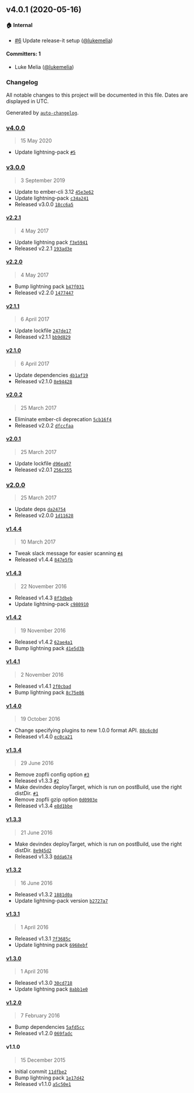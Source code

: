 ## v4.0.1 (2020-05-16)

#### :house: Internal
* [#6](https://github.com/yappbox/ember-cli-deploy-yapp-pack/pull/6) Update release-it setup ([@lukemelia](https://github.com/lukemelia))

#### Committers: 1
- Luke Melia ([@lukemelia](https://github.com/lukemelia))

### Changelog

All notable changes to this project will be documented in this file. Dates are displayed in UTC.

Generated by [`auto-changelog`](https://github.com/CookPete/auto-changelog).

### [v4.0.0](https://github.com/yappbox/ember-cli-deploy-yapp-pack/compare/v3.0.0...v4.0.0)

> 15 May 2020

- Update lightning-pack [`#5`](https://github.com/yappbox/ember-cli-deploy-yapp-pack/pull/5)

### [v3.0.0](https://github.com/yappbox/ember-cli-deploy-yapp-pack/compare/v2.2.1...v3.0.0)

> 3 September 2019

- Update to ember-cli 3.12 [`45e3e62`](https://github.com/yappbox/ember-cli-deploy-yapp-pack/commit/45e3e62a7fe41f65d9c39894a2abb1d9115cac88)
- Update lightning-pack [`c34a241`](https://github.com/yappbox/ember-cli-deploy-yapp-pack/commit/c34a24168f6e0a62763bb5d5110626c90f6ba489)
- Released v3.0.0 [`18cc6a5`](https://github.com/yappbox/ember-cli-deploy-yapp-pack/commit/18cc6a5e048ee06028362daabd8c4ecd163c771f)

#### [v2.2.1](https://github.com/yappbox/ember-cli-deploy-yapp-pack/compare/v2.2.0...v2.2.1)

> 4 May 2017

- Update lightning pack [`f3e5941`](https://github.com/yappbox/ember-cli-deploy-yapp-pack/commit/f3e59417d42c3b54f8aec93d76a34f7705ed8ca3)
- Released v2.2.1 [`193ad3e`](https://github.com/yappbox/ember-cli-deploy-yapp-pack/commit/193ad3eca91c12f751d98c3c9a434d7d97ca86d3)

#### [v2.2.0](https://github.com/yappbox/ember-cli-deploy-yapp-pack/compare/v2.1.1...v2.2.0)

> 4 May 2017

- Bump lightning pack [`b47f031`](https://github.com/yappbox/ember-cli-deploy-yapp-pack/commit/b47f031e8c3523e6c178a318adfa1c94d12f6a26)
- Released v2.2.0 [`1477447`](https://github.com/yappbox/ember-cli-deploy-yapp-pack/commit/147744739a442002619a79fc0c878724ece2f44f)

#### [v2.1.1](https://github.com/yappbox/ember-cli-deploy-yapp-pack/compare/v2.1.0...v2.1.1)

> 6 April 2017

- Update lockfile [`247de17`](https://github.com/yappbox/ember-cli-deploy-yapp-pack/commit/247de17e7cdfc3694b1cb6f6c24348fea7a2b3bc)
- Released v2.1.1 [`bb9d829`](https://github.com/yappbox/ember-cli-deploy-yapp-pack/commit/bb9d82929c248fe07f7050b4fcffce03cd3dc10e)

#### [v2.1.0](https://github.com/yappbox/ember-cli-deploy-yapp-pack/compare/v2.0.2...v2.1.0)

> 6 April 2017

- Update dependencies [`4b1af19`](https://github.com/yappbox/ember-cli-deploy-yapp-pack/commit/4b1af191f9958ff8584dd388efd8c30a76a3dda8)
- Released v2.1.0 [`8e94428`](https://github.com/yappbox/ember-cli-deploy-yapp-pack/commit/8e94428f9746aa34de49b05f7777d9208a0bf814)

#### [v2.0.2](https://github.com/yappbox/ember-cli-deploy-yapp-pack/compare/v2.0.1...v2.0.2)

> 25 March 2017

- Eliminate ember-cli deprecation [`5cb16f4`](https://github.com/yappbox/ember-cli-deploy-yapp-pack/commit/5cb16f453e959971870ee810597cd9b40d42034a)
- Released v2.0.2 [`dfccfaa`](https://github.com/yappbox/ember-cli-deploy-yapp-pack/commit/dfccfaa4e92a02b2fdf08ca8079c286877ad6ebc)

#### [v2.0.1](https://github.com/yappbox/ember-cli-deploy-yapp-pack/compare/v2.0.0...v2.0.1)

> 25 March 2017

- Update lockfile [`d96ea97`](https://github.com/yappbox/ember-cli-deploy-yapp-pack/commit/d96ea9753b5622b50607ebf981bc6e3edc9b0370)
- Released v2.0.1 [`256c355`](https://github.com/yappbox/ember-cli-deploy-yapp-pack/commit/256c3553f750534ca398753f3feba83df3cc39f1)

### [v2.0.0](https://github.com/yappbox/ember-cli-deploy-yapp-pack/compare/v1.4.4...v2.0.0)

> 25 March 2017

- Update deps [`da24754`](https://github.com/yappbox/ember-cli-deploy-yapp-pack/commit/da247543b5c85383d0d7c0c4c5428fe7fca49da5)
- Released v2.0.0 [`1d11628`](https://github.com/yappbox/ember-cli-deploy-yapp-pack/commit/1d11628fef1240976a87a18484477ebb3ff9de9b)

#### [v1.4.4](https://github.com/yappbox/ember-cli-deploy-yapp-pack/compare/v1.4.3...v1.4.4)

> 10 March 2017

- Tweak slack message for easier scanning [`#4`](https://github.com/yappbox/ember-cli-deploy-yapp-pack/pull/4)
- Released v1.4.4 [`847e5fb`](https://github.com/yappbox/ember-cli-deploy-yapp-pack/commit/847e5fbae84315e538439f99100e50b2694012a5)

#### [v1.4.3](https://github.com/yappbox/ember-cli-deploy-yapp-pack/compare/v1.4.2...v1.4.3)

> 22 November 2016

- Released v1.4.3 [`8f3dbeb`](https://github.com/yappbox/ember-cli-deploy-yapp-pack/commit/8f3dbeb921dbaabbff063a06efc2bbbb9f4d2225)
- Update lightning-pack [`c980910`](https://github.com/yappbox/ember-cli-deploy-yapp-pack/commit/c980910e1bec0285d18b805fe46f0085b8bf9c32)

#### [v1.4.2](https://github.com/yappbox/ember-cli-deploy-yapp-pack/compare/v1.4.1...v1.4.2)

> 19 November 2016

- Released v1.4.2 [`62ae4a1`](https://github.com/yappbox/ember-cli-deploy-yapp-pack/commit/62ae4a1a1fc07b75d85bc3d44d18666a7f3fd50a)
- Bump lightning pack [`41e5d3b`](https://github.com/yappbox/ember-cli-deploy-yapp-pack/commit/41e5d3b57106bd9063cbdfb28f464132f060d3f1)

#### [v1.4.1](https://github.com/yappbox/ember-cli-deploy-yapp-pack/compare/v1.4.0...v1.4.1)

> 2 November 2016

- Released v1.4.1 [`2f0cbad`](https://github.com/yappbox/ember-cli-deploy-yapp-pack/commit/2f0cbad32b950aaf1c892b21586cd4b40779bd62)
- Bump lightning pack [`8c75e86`](https://github.com/yappbox/ember-cli-deploy-yapp-pack/commit/8c75e8626d37c7e04a33770881e191e7fa9ac319)

#### [v1.4.0](https://github.com/yappbox/ember-cli-deploy-yapp-pack/compare/v1.3.4...v1.4.0)

> 19 October 2016

- Change specifying plugins to new 1.0.0 format API. [`88c6c0d`](https://github.com/yappbox/ember-cli-deploy-yapp-pack/commit/88c6c0dd9e4a9efee64fdc01290c29f264663051)
- Released v1.4.0 [`ec0ca21`](https://github.com/yappbox/ember-cli-deploy-yapp-pack/commit/ec0ca2177cc974a74519123a7d3779cdae916bdc)

#### [v1.3.4](https://github.com/yappbox/ember-cli-deploy-yapp-pack/compare/v1.3.3...v1.3.4)

> 29 June 2016

- Remove zopfli config option [`#3`](https://github.com/yappbox/ember-cli-deploy-yapp-pack/pull/3)
- Released v1.3.3 [`#2`](https://github.com/yappbox/ember-cli-deploy-yapp-pack/pull/2)
- Make devindex deployTarget, which is run on postBuild, use the right distDir. [`#1`](https://github.com/yappbox/ember-cli-deploy-yapp-pack/pull/1)
- Remove zopfli gzip option [`0d0903e`](https://github.com/yappbox/ember-cli-deploy-yapp-pack/commit/0d0903e918f3271b7315a05481163b456808f8d5)
- Released v1.3.4 [`e8d1bbe`](https://github.com/yappbox/ember-cli-deploy-yapp-pack/commit/e8d1bbe903e6e0ce0313e68fe1bf48806414c3cb)

#### [v1.3.3](https://github.com/yappbox/ember-cli-deploy-yapp-pack/compare/v1.3.2...v1.3.3)

> 21 June 2016

- Make devindex deployTarget, which is run on postBuild, use the right distDir. [`8e945d2`](https://github.com/yappbox/ember-cli-deploy-yapp-pack/commit/8e945d24064851d6916bb27262809450a778ae2d)
- Released v1.3.3 [`0dda674`](https://github.com/yappbox/ember-cli-deploy-yapp-pack/commit/0dda674f4658e7106ceaaa10ca72a235cdbd8d2b)

#### [v1.3.2](https://github.com/yappbox/ember-cli-deploy-yapp-pack/compare/v1.3.1...v1.3.2)

> 16 June 2016

- Released v1.3.2 [`1881d0a`](https://github.com/yappbox/ember-cli-deploy-yapp-pack/commit/1881d0abbe2698e2c061e36ba4b279198517643b)
- Update lightning-pack version [`b2727a7`](https://github.com/yappbox/ember-cli-deploy-yapp-pack/commit/b2727a75c553511458d0dd607042e414c2e6db4e)

#### [v1.3.1](https://github.com/yappbox/ember-cli-deploy-yapp-pack/compare/v1.3.0...v1.3.1)

> 1 April 2016

- Released v1.3.1 [`7f3685c`](https://github.com/yappbox/ember-cli-deploy-yapp-pack/commit/7f3685cd870f0f56d2efb9f8d9bbc53ae5a67347)
- Update lightning pack [`6968ebf`](https://github.com/yappbox/ember-cli-deploy-yapp-pack/commit/6968ebfee91ea03950958caff3aa6af0e55fd5c9)

#### [v1.3.0](https://github.com/yappbox/ember-cli-deploy-yapp-pack/compare/v1.2.0...v1.3.0)

> 1 April 2016

- Released v1.3.0 [`30cd718`](https://github.com/yappbox/ember-cli-deploy-yapp-pack/commit/30cd718b51ea6526fc6176ec41d8710c30683ed7)
- Update lightning pack [`8abb1e0`](https://github.com/yappbox/ember-cli-deploy-yapp-pack/commit/8abb1e03dfdbd43996a14b5feb502c8ca23f3797)

#### [v1.2.0](https://github.com/yappbox/ember-cli-deploy-yapp-pack/compare/v1.1.0...v1.2.0)

> 7 February 2016

- Bump dependencies [`5afd5cc`](https://github.com/yappbox/ember-cli-deploy-yapp-pack/commit/5afd5cca7c9459fb6265fa69a01368e0bcc0a840)
- Released v1.2.0 [`069fadc`](https://github.com/yappbox/ember-cli-deploy-yapp-pack/commit/069fadc0b953511951aabe278b24e9ab5c8f77fe)

#### v1.1.0

> 15 December 2015

- Initial commit [`11dfbe2`](https://github.com/yappbox/ember-cli-deploy-yapp-pack/commit/11dfbe2281d5cbcb85c8b0f370b1b59c58c7b0d9)
- Bump lightning pack [`1e17d42`](https://github.com/yappbox/ember-cli-deploy-yapp-pack/commit/1e17d426ff1f5d2464fdbdff9cb2704ed13ce19f)
- Released v1.1.0 [`a5c50e1`](https://github.com/yappbox/ember-cli-deploy-yapp-pack/commit/a5c50e13cb894dfdc9315bce906d1d9697eb653b)
